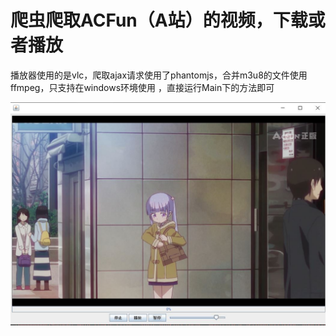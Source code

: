 # 爬虫爬取ACFun（A站）的视频，下载或者播放
播放器使用的是vlc，爬取ajax请求使用了phantomjs，合并m3u8的文件使用ffmpeg，只支持在windows环境使用
，直接运行Main下的方法即可

![Image text](https://github.com/GethinWang/VideoCrawler/blob/master/1.JPG)

